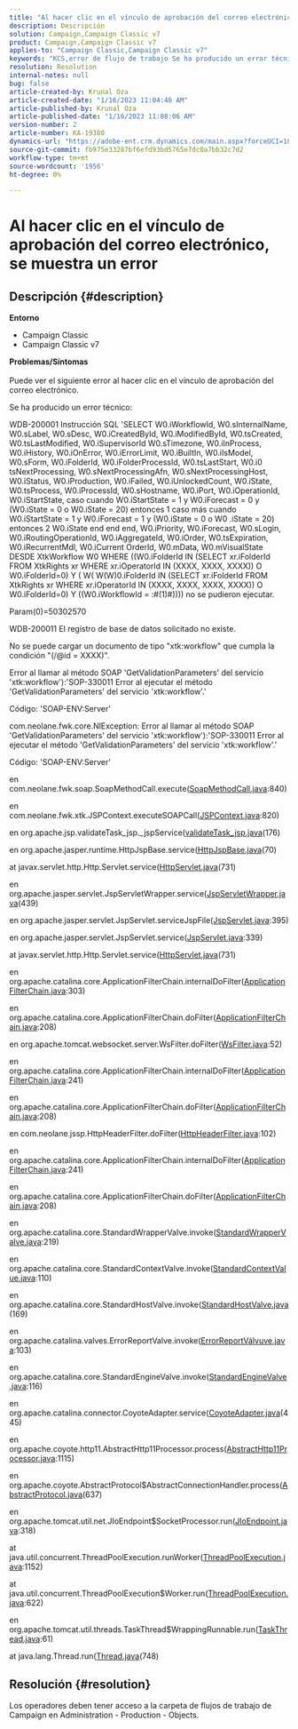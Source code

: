 ```yaml
---
title: "Al hacer clic en el vínculo de aprobación del correo electrónico, se muestra un error"
description: Descripción
solution: Campaign,Campaign Classic v7
product: Campaign,Campaign Classic v7
applies-to: "Campaign Classic,Campaign Classic v7"
keywords: "KCS,error de flujo de trabajo Se ha producido un error técnico"
resolution: Resolution
internal-notes: null
bug: false
article-created-by: Krunal Oza
article-created-date: "1/16/2023 11:04:46 AM"
article-published-by: Krunal Oza
article-published-date: "1/16/2023 11:08:06 AM"
version-number: 2
article-number: KA-19380
dynamics-url: "https://adobe-ent.crm.dynamics.com/main.aspx?forceUCI=1&pagetype=entityrecord&etn=knowledgearticle&id=cd8acb95-8d95-ed11-aad1-6045bd006793"
source-git-commit: fb975e33287bf6efd93bd5765e7dc0a7bb32c7d2
workflow-type: tm+mt
source-wordcount: '1956'
ht-degree: 0%

---
```


# Al hacer clic en el vínculo de aprobación del correo electrónico, se muestra un error

## Descripción {#description}

<b>Entorno</b>
- Campaign Classic
- Campaign Classic v7



<b>Problemas/Síntomas</b><br> <br>Puede ver el siguiente error al hacer clic en el vínculo de aprobación del correo electrónico.<br>


Se ha producido un error técnico:

WDB-200001 Instrucción SQL &#39;SELECT W0.iWorkflowId, W0.sInternalName, W0.sLabel, W0.sDesc, W0.iCreatedById, W0.iModifiedById, W0.tsCreated, W0.tsLastModified, W0.iSupervisorId W0.sTimezone, W0.iInProcess, W0.iHistory, W0.iOnError, W0.iErrorLimit, W0.iBuiltIn, W0.iIsModel, W0.sForm, W0.iFolderId, W0.iFolderProcessId, W0.tsLastStart, W0.i0 tsNextProcessing, W0.sNextProcessingAfn, W0.sNextProcessingHost, W0.iStatus, W0.iProduction, W0.iFailed, W0.iUnlockedCount, W0.iState, W0.tsProcess, W0.iProcessId, W0.sHostname, W0.iPort, W0.iOperationId, W0.iStartState, caso cuando W0.iStartState = 1 y W0.iForecast = 0 y (W0.iState = 0 o W0.iState = 20) entonces 1 caso más cuando W0.iStartState = 1 y W0.iForecast = 1 y (W0.iState = 0 o W0 .iState = 20) entonces 2 W0.iState end end end, W0.iPriority, W0.iForecast, W0.sLogin, W0.iRoutingOperationId, W0.iAggregateId, W0.iOrder, W0.tsExpiration, W0.iRecurrentMdl, W0.iCurrent OrderId, W0.mData, W0.mVisualState DESDE XtkWorkflow W0 WHERE ((W0.iFolderId IN (SELECT xr.iFolderId FROM XtkRights xr WHERE xr.iOperatorId IN (XXXX, XXXX, XXXX)) O W0.iFolderId=0) Y ( W( W(W)0.iFolderId IN (SELECT xr.iFolderId FROM XtkRights xr WHERE xr.iOperatorId IN (XXXX, XXXX, XXXX, XXXX)) O W0.iFolderId=0) Y ((W0.iWorkflowId = :#(1)#)))) no se pudieron ejecutar.

Param(0)=50302570



WDB-200011 El registro de base de datos solicitado no existe.

No se puede cargar un documento de tipo &quot;xtk:workflow&quot; que cumpla la condición &quot;(/@id = XXXX)&quot;.



Error al llamar al método SOAP &#39;GetValidationParameters&#39; del servicio &#39;xtk:workflow&#39;):&#39;SOP-330011 Error al ejecutar el método &#39;GetValidationParameters&#39; del servicio &#39;xtk:workflow&#39;.&#39;



Código: &#39;SOAP-ENV:Server&#39;

com.neolane.fwk.core.NlException: Error al llamar al método SOAP &#39;GetValidationParameters&#39; del servicio &#39;xtk:workflow&#39;):&#39;SOP-330011 Error al ejecutar el método &#39;GetValidationParameters&#39; del servicio &#39;xtk:workflow&#39;.&#39;

Código: &#39;SOAP-ENV:Server&#39;

en com.neolane.fwk.soap.SoapMethodCall.execute([SoapMethodCall.java](https://urldefense.proofpoint.com/v2/url?u=http-3A__SoapMethodCall.java&amp;amp;d=DwQFAg&amp;amp;c=pBpWB3g5lxYDsRBNURdZrQ&amp;amp;r=ft-UOfIYBIWHs2c_95HGjEY1pfCklxxXqampnht1Pxw&amp;amp;m=d3k3LFmUwXpsmQywrQ1YBIk0cok_oChFcVL9T9J7oOg&amp;amp;s=awiBFikoKq0cU2PSZ8ibSOQYx7u7lihxPQseS9nSP1s&amp;amp;e=):840)

en com.neolane.fwk.xtk.JSPContext.executeSOAPCall([JSPContext.java](https://urldefense.proofpoint.com/v2/url?u=http-3A__JSPContext.java&amp;amp;d=DwQFAg&amp;amp;c=pBpWB3g5lxYDsRBNURdZrQ&amp;amp;r=ft-UOfIYBIWHs2c_95HGjEY1pfCklxxXqampnht1Pxw&amp;amp;m=d3k3LFmUwXpsmQywrQ1YBIk0cok_oChFcVL9T9J7oOg&amp;amp;s=BXEpguLlZ3ELDIZA628lLc9_hc1Rbj3es-XHjf9lgig&amp;amp;e=):820)

en org.apache.jsp.validateTask_jsp._jspService([validateTask_jsp.java](https://urldefense.proofpoint.com/v2/url?u=http-3A__validateTask-5Fjsp.java&amp;amp;d=DwQFAg&amp;amp;c=pBpWB3g5lxYDsRBNURdZrQ&amp;amp;r=ft-UOfIYBIWHs2c_95HGjEY1pfCklxxXqampnht1Pxw&amp;amp;m=d3k3LFmUwXpsmQywrQ1YBIk0cok_oChFcVL9T9J7oOg&amp;amp;s=hLv9IUmi4zw1e278xsheI3mQjkiQPBRjlsEtWf5jbOs&amp;amp;e=)(176)

en org.apache.jasper.runtime.HttpJspBase.service([HttpJspBase.java](https://urldefense.proofpoint.com/v2/url?u=http-3A__HttpJspBase.java&amp;amp;d=DwQFAg&amp;amp;c=pBpWB3g5lxYDsRBNURdZrQ&amp;amp;r=ft-UOfIYBIWHs2c_95HGjEY1pfCklxxXqampnht1Pxw&amp;amp;m=d3k3LFmUwXpsmQywrQ1YBIk0cok_oChFcVL9T9J7oOg&amp;amp;s=FF_j-fivRHxPnD2awIc-HNivNA9MYYw-xuCMAILo0D8&amp;amp;e=)(70)

at javax.servlet.http.Http.Servlet.service([HttpServlet.java](https://urldefense.proofpoint.com/v2/url?u=http-3A__HttpServlet.java&amp;amp;d=DwQFAg&amp;amp;c=pBpWB3g5lxYDsRBNURdZrQ&amp;amp;r=ft-UOfIYBIWHs2c_95HGjEY1pfCklxxXqampnht1Pxw&amp;amp;m=d3k3LFmUwXpsmQywrQ1YBIk0cok_oChFcVL9T9J7oOg&amp;amp;s=Fa09AbRcVCcQBefoXco9JQ8naPdtrWTYtTHnFTnv43U&amp;amp;e=)(731)

en org.apache.jasper.servlet.JspServletWrapper.service([JspServletWrapper.java](https://urldefense.proofpoint.com/v2/url?u=http-3A__JspServletWrapper.java&amp;amp;d=DwQFAg&amp;amp;c=pBpWB3g5lxYDsRBNURdZrQ&amp;amp;r=ft-UOfIYBIWHs2c_95HGjEY1pfCklxxXqampnht1Pxw&amp;amp;m=d3k3LFmUwXpsmQywrQ1YBIk0cok_oChFcVL9T9J7oOg&amp;amp;s=3-ZlpmNPgbFqNXzfzIV60TQ0fAOYN6s90mcayAQf2tA&amp;amp;e=)(439)

en org.apache.jasper.servlet.JspServlet.serviceJspFile([JspServlet.java](https://urldefense.proofpoint.com/v2/url?u=http-3A__JspServlet.java&amp;amp;d=DwQFAg&amp;amp;c=pBpWB3g5lxYDsRBNURdZrQ&amp;amp;r=ft-UOfIYBIWHs2c_95HGjEY1pfCklxxXqampnht1Pxw&amp;amp;m=d3k3LFmUwXpsmQywrQ1YBIk0cok_oChFcVL9T9J7oOg&amp;amp;s=ncp2Fe9P7NNNx0wmPlsZF7ar9h0H2tI1nbBC-ALPLTk&amp;amp;e=):395)

en org.apache.jasper.servlet.JspServlet.service([JspServlet.java](https://urldefense.proofpoint.com/v2/url?u=http-3A__JspServlet.java&amp;amp;d=DwQFAg&amp;amp;c=pBpWB3g5lxYDsRBNURdZrQ&amp;amp;r=ft-UOfIYBIWHs2c_95HGjEY1pfCklxxXqampnht1Pxw&amp;amp;m=d3k3LFmUwXpsmQywrQ1YBIk0cok_oChFcVL9T9J7oOg&amp;amp;s=ncp2Fe9P7NNNx0wmPlsZF7ar9h0H2tI1nbBC-ALPLTk&amp;amp;e=):339)

at javax.servlet.http.Http.Servlet.service([HttpServlet.java](https://urldefense.proofpoint.com/v2/url?u=http-3A__HttpServlet.java&amp;amp;d=DwQFAg&amp;amp;c=pBpWB3g5lxYDsRBNURdZrQ&amp;amp;r=ft-UOfIYBIWHs2c_95HGjEY1pfCklxxXqampnht1Pxw&amp;amp;m=d3k3LFmUwXpsmQywrQ1YBIk0cok_oChFcVL9T9J7oOg&amp;amp;s=Fa09AbRcVCcQBefoXco9JQ8naPdtrWTYtTHnFTnv43U&amp;amp;e=)(731)

en org.apache.catalina.core.ApplicationFilterChain.internalDoFilter([ApplicationFilterChain.java](https://urldefense.proofpoint.com/v2/url?u=http-3A__ApplicationFilterChain.java&amp;amp;d=DwQFAg&amp;amp;c=pBpWB3g5lxYDsRBNURdZrQ&amp;amp;r=ft-UOfIYBIWHs2c_95HGjEY1pfCklxxXqampnht1Pxw&amp;amp;m=d3k3LFmUwXpsmQywrQ1YBIk0cok_oChFcVL9T9J7oOg&amp;amp;s=ik8-oKIwbKE5YJaoMaTCMYAP_PaFh1n58NZ3KCdbpoY&amp;amp;e=):303)

en org.apache.catalina.core.ApplicationFilterChain.doFilter([ApplicationFilterChain.java](https://urldefense.proofpoint.com/v2/url?u=http-3A__ApplicationFilterChain.java&amp;amp;d=DwQFAg&amp;amp;c=pBpWB3g5lxYDsRBNURdZrQ&amp;amp;r=ft-UOfIYBIWHs2c_95HGjEY1pfCklxxXqampnht1Pxw&amp;amp;m=d3k3LFmUwXpsmQywrQ1YBIk0cok_oChFcVL9T9J7oOg&amp;amp;s=ik8-oKIwbKE5YJaoMaTCMYAP_PaFh1n58NZ3KCdbpoY&amp;amp;e=):208)

en org.apache.tomcat.websocket.server.WsFilter.doFilter([WsFilter.java](https://urldefense.proofpoint.com/v2/url?u=http-3A__WsFilter.java&amp;amp;d=DwQFAg&amp;amp;c=pBpWB3g5lxYDsRBNURdZrQ&amp;amp;r=ft-UOfIYBIWHs2c_95HGjEY1pfCklxxXqampnht1Pxw&amp;amp;m=d3k3LFmUwXpsmQywrQ1YBIk0cok_oChFcVL9T9J7oOg&amp;amp;s=UT8dGGfRKufp9KgwIFeZHhe5T12r54V1D382MnYpVgs&amp;amp;e=):52)

en org.apache.catalina.core.ApplicationFilterChain.internalDoFilter([ApplicationFilterChain.java](https://urldefense.proofpoint.com/v2/url?u=http-3A__ApplicationFilterChain.java&amp;amp;d=DwQFAg&amp;amp;c=pBpWB3g5lxYDsRBNURdZrQ&amp;amp;r=ft-UOfIYBIWHs2c_95HGjEY1pfCklxxXqampnht1Pxw&amp;amp;m=d3k3LFmUwXpsmQywrQ1YBIk0cok_oChFcVL9T9J7oOg&amp;amp;s=ik8-oKIwbKE5YJaoMaTCMYAP_PaFh1n58NZ3KCdbpoY&amp;amp;e=):241)

en org.apache.catalina.core.ApplicationFilterChain.doFilter([ApplicationFilterChain.java](https://urldefense.proofpoint.com/v2/url?u=http-3A__ApplicationFilterChain.java&amp;amp;d=DwQFAg&amp;amp;c=pBpWB3g5lxYDsRBNURdZrQ&amp;amp;r=ft-UOfIYBIWHs2c_95HGjEY1pfCklxxXqampnht1Pxw&amp;amp;m=d3k3LFmUwXpsmQywrQ1YBIk0cok_oChFcVL9T9J7oOg&amp;amp;s=ik8-oKIwbKE5YJaoMaTCMYAP_PaFh1n58NZ3KCdbpoY&amp;amp;e=):208)

en com.neolane.jssp.HttpHeaderFilter.doFilter([HttpHeaderFilter.java](https://urldefense.proofpoint.com/v2/url?u=http-3A__HttpHeaderFilter.java&amp;amp;d=DwQFAg&amp;amp;c=pBpWB3g5lxYDsRBNURdZrQ&amp;amp;r=ft-UOfIYBIWHs2c_95HGjEY1pfCklxxXqampnht1Pxw&amp;amp;m=d3k3LFmUwXpsmQywrQ1YBIk0cok_oChFcVL9T9J7oOg&amp;amp;s=ib223I0-kkhiIN733EwqdriUBRGsSxx2gQByGodezqY&amp;amp;e=):102)

en org.apache.catalina.core.ApplicationFilterChain.internalDoFilter([ApplicationFilterChain.java](https://urldefense.proofpoint.com/v2/url?u=http-3A__ApplicationFilterChain.java&amp;amp;d=DwQFAg&amp;amp;c=pBpWB3g5lxYDsRBNURdZrQ&amp;amp;r=ft-UOfIYBIWHs2c_95HGjEY1pfCklxxXqampnht1Pxw&amp;amp;m=d3k3LFmUwXpsmQywrQ1YBIk0cok_oChFcVL9T9J7oOg&amp;amp;s=ik8-oKIwbKE5YJaoMaTCMYAP_PaFh1n58NZ3KCdbpoY&amp;amp;e=):241)

en org.apache.catalina.core.ApplicationFilterChain.doFilter([ApplicationFilterChain.java](https://urldefense.proofpoint.com/v2/url?u=http-3A__ApplicationFilterChain.java&amp;amp;d=DwQFAg&amp;amp;c=pBpWB3g5lxYDsRBNURdZrQ&amp;amp;r=ft-UOfIYBIWHs2c_95HGjEY1pfCklxxXqampnht1Pxw&amp;amp;m=d3k3LFmUwXpsmQywrQ1YBIk0cok_oChFcVL9T9J7oOg&amp;amp;s=ik8-oKIwbKE5YJaoMaTCMYAP_PaFh1n58NZ3KCdbpoY&amp;amp;e=):208)

en org.apache.catalina.core.StandardWrapperValve.invoke([StandardWrapperValve.java](https://urldefense.proofpoint.com/v2/url?u=http-3A__StandardWrapperValve.java&amp;amp;d=DwQFAg&amp;amp;c=pBpWB3g5lxYDsRBNURdZrQ&amp;amp;r=ft-UOfIYBIWHs2c_95HGjEY1pfCklxxXqampnht1Pxw&amp;amp;m=d3k3LFmUwXpsmQywrQ1YBIk0cok_oChFcVL9T9J7oOg&amp;amp;s=8neyurXAx6CyZK3xNh4hJ2S_Agc-xqeK_FELOz2PmJY&amp;amp;e=):219)

en org.apache.catalina.core.StandardContextValve.invoke([StandardContextValue.java](https://urldefense.proofpoint.com/v2/url?u=http-3A__StandardContextValve.java&amp;amp;d=DwQFAg&amp;amp;c=pBpWB3g5lxYDsRBNURdZrQ&amp;amp;r=ft-UOfIYBIWHs2c_95HGjEY1pfCklxxXqampnht1Pxw&amp;amp;m=d3k3LFmUwXpsmQywrQ1YBIk0cok_oChFcVL9T9J7oOg&amp;amp;s=Ff396Ra0Zz6SYU3gR5ahYAyatA5GZ0PhX0C_j2WnJCk&amp;amp;e=):110)

en org.apache.catalina.core.StandardHostValve.invoke([StandardHostValve.java](https://urldefense.proofpoint.com/v2/url?u=http-3A__StandardHostValve.java&amp;amp;d=DwQFAg&amp;amp;c=pBpWB3g5lxYDsRBNURdZrQ&amp;amp;r=ft-UOfIYBIWHs2c_95HGjEY1pfCklxxXqampnht1Pxw&amp;amp;m=d3k3LFmUwXpsmQywrQ1YBIk0cok_oChFcVL9T9J7oOg&amp;amp;s=eSpP9q26e90BeX-URza1Th_b-j7xVIGGZ8p0pKnJG7o&amp;amp;e=)(169)

en org.apache.catalina.valves.ErrorReportValve.invoke([ErrorReportVálvuve.java](https://urldefense.proofpoint.com/v2/url?u=http-3A__ErrorReportValve.java&amp;amp;d=DwQFAg&amp;amp;c=pBpWB3g5lxYDsRBNURdZrQ&amp;amp;r=ft-UOfIYBIWHs2c_95HGjEY1pfCklxxXqampnht1Pxw&amp;amp;m=d3k3LFmUwXpsmQywrQ1YBIk0cok_oChFcVL9T9J7oOg&amp;amp;s=CovDlMALjluabVYqp9VCy7WmoGYndnzucmmTgS8i-98&amp;amp;e=):103)

en org.apache.catalina.core.StandardEngineValve.invoke([StandardEngineValve.java](https://urldefense.proofpoint.com/v2/url?u=http-3A__StandardEngineValve.java&amp;amp;d=DwQFAg&amp;amp;c=pBpWB3g5lxYDsRBNURdZrQ&amp;amp;r=ft-UOfIYBIWHs2c_95HGjEY1pfCklxxXqampnht1Pxw&amp;amp;m=d3k3LFmUwXpsmQywrQ1YBIk0cok_oChFcVL9T9J7oOg&amp;amp;s=1yEo8C8j8P_1TBmRoj64u9POXYd3wPYi2NpxWvVIrUc&amp;amp;e=):116)

en org.apache.catalina.connector.CoyoteAdapter.service([CoyoteAdapter.java](https://urldefense.proofpoint.com/v2/url?u=http-3A__CoyoteAdapter.java&amp;amp;d=DwQFAg&amp;amp;c=pBpWB3g5lxYDsRBNURdZrQ&amp;amp;r=ft-UOfIYBIWHs2c_95HGjEY1pfCklxxXqampnht1Pxw&amp;amp;m=d3k3LFmUwXpsmQywrQ1YBIk0cok_oChFcVL9T9J7oOg&amp;amp;s=f69DYjTAbTqPkDJzGHsIZgLdNTKA7rRfeBNlh5Bt75w&amp;amp;e=)(445)

en org.apache.coyote.http11.AbstractHttp11Processor.process([AbstractHttp11Processor.java](https://urldefense.proofpoint.com/v2/url?u=http-3A__AbstractHttp11Processor.java&amp;amp;d=DwQFAg&amp;amp;c=pBpWB3g5lxYDsRBNURdZrQ&amp;amp;r=ft-UOfIYBIWHs2c_95HGjEY1pfCklxxXqampnht1Pxw&amp;amp;m=d3k3LFmUwXpsmQywrQ1YBIk0cok_oChFcVL9T9J7oOg&amp;amp;s=f_Ew-XklkyWg_Ec8Wwo5S94MRcmjw91U7MplFZDTuE8&amp;amp;e=):1115)

en org.apache.coyote.AbstractProtocol$AbstractConnectionHandler.process([AbstractProtocol.java](https://urldefense.proofpoint.com/v2/url?u=http-3A__AbstractProtocol.java&amp;amp;d=DwQFAg&amp;amp;c=pBpWB3g5lxYDsRBNURdZrQ&amp;amp;r=ft-UOfIYBIWHs2c_95HGjEY1pfCklxxXqampnht1Pxw&amp;amp;m=d3k3LFmUwXpsmQywrQ1YBIk0cok_oChFcVL9T9J7oOg&amp;amp;s=Q05ZtCb9DIqPuvHjQDy-CsvQZhXqGiGclD_FQlPq0tM&amp;amp;e=)(637)

en org.apache.tomcat.util.net.JIoEndpoint$SocketProcessor.run([JIoEndpoint.java](https://urldefense.proofpoint.com/v2/url?u=http-3A__JIoEndpoint.java&amp;amp;d=DwQFAg&amp;amp;c=pBpWB3g5lxYDsRBNURdZrQ&amp;amp;r=ft-UOfIYBIWHs2c_95HGjEY1pfCklxxXqampnht1Pxw&amp;amp;m=d3k3LFmUwXpsmQywrQ1YBIk0cok_oChFcVL9T9J7oOg&amp;amp;s=oeVLK85cD—jl51P2uM8ke_zy2553vU4-ur-_vPgS1Y&amp;amp;e=):318)

at java.util.concurrent.ThreadPoolExecution.runWorker([ThreadPoolExecution.java](https://urldefense.proofpoint.com/v2/url?u=http-3A__ThreadPoolExecutor.java&amp;amp;d=DwQFAg&amp;amp;c=pBpWB3g5lxYDsRBNURdZrQ&amp;amp;r=ft-UOfIYBIWHs2c_95HGjEY1pfCklxxXqampnht1Pxw&amp;amp;m=d3k3LFmUwXpsmQywrQ1YBIk0cok_oChFcVL9T9J7oOg&amp;amp;s=13WG5wzXOWkIkKPQj0qbCJSmmk8Eqt1RLFlQ3QNaKPY&amp;amp;e=):1152)

at java.util.concurrent.ThreadPoolExecution$Worker.run([ThreadPoolExecution.java](https://urldefense.proofpoint.com/v2/url?u=http-3A__ThreadPoolExecutor.java&amp;amp;d=DwQFAg&amp;amp;c=pBpWB3g5lxYDsRBNURdZrQ&amp;amp;r=ft-UOfIYBIWHs2c_95HGjEY1pfCklxxXqampnht1Pxw&amp;amp;m=d3k3LFmUwXpsmQywrQ1YBIk0cok_oChFcVL9T9J7oOg&amp;amp;s=13WG5wzXOWkIkKPQj0qbCJSmmk8Eqt1RLFlQ3QNaKPY&amp;amp;e=):622)

en org.apache.tomcat.util.threads.TaskThread$WrappingRunnable.run([TaskThread.java](https://urldefense.proofpoint.com/v2/url?u=http-3A__TaskThread.java&amp;amp;d=DwQFAg&amp;amp;c=pBpWB3g5lxYDsRBNURdZrQ&amp;amp;r=ft-UOfIYBIWHs2c_95HGjEY1pfCklxxXqampnht1Pxw&amp;amp;m=d3k3LFmUwXpsmQywrQ1YBIk0cok_oChFcVL9T9J7oOg&amp;amp;s=MdTDCYPhjdF6S1uBSnLkUfzByita2rUUd3qJlb3wO60&amp;amp;e=):61)

at java.lang.Thread.run([Thread.java](https://urldefense.proofpoint.com/v2/url?u=http-3A__Thread.java&amp;amp;d=DwQFAg&amp;amp;c=pBpWB3g5lxYDsRBNURdZrQ&amp;amp;r=ft-UOfIYBIWHs2c_95HGjEY1pfCklxxXqampnht1Pxw&amp;amp;m=d3k3LFmUwXpsmQywrQ1YBIk0cok_oChFcVL9T9J7oOg&amp;amp;s=HBcW6s1ZAcUwg54Ag44kE6xndR052HxTIfuelxnXNig&amp;amp;e=)(748)


## Resolución {#resolution}


Los operadores deben tener acceso a la carpeta de flujos de trabajo de Campaign en Administration - Production - Objects.
